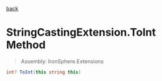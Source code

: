 ﻿

[back](/IronSphere.Extensions/types/StringCastingExtension)

# StringCastingExtension.ToInt Method

> Assembly: IronSphere.Extensions

```csharp
int? ToInt(this string this)
```



 